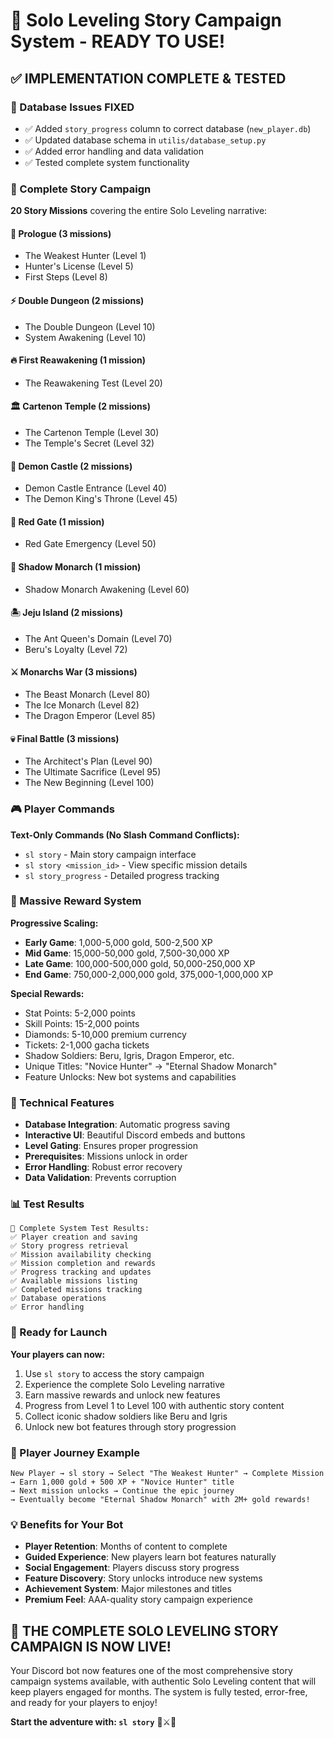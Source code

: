 # 🎉 Solo Leveling Story Campaign System - READY TO USE!

## ✅ **IMPLEMENTATION COMPLETE & TESTED**

### **🔧 Database Issues FIXED**
- ✅ Added `story_progress` column to correct database (`new_player.db`)
- ✅ Updated database schema in `utilis/database_setup.py`
- ✅ Added error handling and data validation
- ✅ Tested complete system functionality

### **📖 Complete Story Campaign**
**20 Story Missions** covering the entire Solo Leveling narrative:

#### **🌅 Prologue (3 missions)**
- The Weakest Hunter (Level 1)
- Hunter's License (Level 5) 
- First Steps (Level 8)

#### **⚡ Double Dungeon (2 missions)**
- The Double Dungeon (Level 10)
- System Awakening (Level 10)

#### **🔥 First Reawakening (1 mission)**
- The Reawakening Test (Level 20)

#### **🏛️ Cartenon Temple (2 missions)**
- The Cartenon Temple (Level 30)
- The Temple's Secret (Level 32)

#### **🏰 Demon Castle (2 missions)**
- Demon Castle Entrance (Level 40)
- The Demon King's Throne (Level 45)

#### **🔴 Red Gate (1 mission)**
- Red Gate Emergency (Level 50)

#### **👑 Shadow Monarch (1 mission)**
- Shadow Monarch Awakening (Level 60)

#### **🏝️ Jeju Island (2 missions)**
- The Ant Queen's Domain (Level 70)
- Beru's Loyalty (Level 72)

#### **⚔️ Monarchs War (3 missions)**
- The Beast Monarch (Level 80)
- The Ice Monarch (Level 82)
- The Dragon Emperor (Level 85)

#### **💀 Final Battle (3 missions)**
- The Architect's Plan (Level 90)
- The Ultimate Sacrifice (Level 95)
- The New Beginning (Level 100)

### **🎮 Player Commands**
**Text-Only Commands (No Slash Command Conflicts):**
- `sl story` - Main story campaign interface
- `sl story <mission_id>` - View specific mission details
- `sl story_progress` - Detailed progress tracking

### **🎁 Massive Reward System**
**Progressive Scaling:**
- **Early Game**: 1,000-5,000 gold, 500-2,500 XP
- **Mid Game**: 15,000-50,000 gold, 7,500-30,000 XP  
- **Late Game**: 100,000-500,000 gold, 50,000-250,000 XP
- **End Game**: 750,000-2,000,000 gold, 375,000-1,000,000 XP

**Special Rewards:**
- Stat Points: 5-2,000 points
- Skill Points: 15-2,000 points
- Diamonds: 5-10,000 premium currency
- Tickets: 2-1,000 gacha tickets
- Shadow Soldiers: Beru, Igris, Dragon Emperor, etc.
- Unique Titles: "Novice Hunter" → "Eternal Shadow Monarch"
- Feature Unlocks: New bot systems and capabilities

### **🔧 Technical Features**
- **Database Integration**: Automatic progress saving
- **Interactive UI**: Beautiful Discord embeds and buttons
- **Level Gating**: Ensures proper progression
- **Prerequisites**: Missions unlock in order
- **Error Handling**: Robust error recovery
- **Data Validation**: Prevents corruption

### **📊 Test Results**
```
🧪 Complete System Test Results:
✅ Player creation and saving
✅ Story progress retrieval  
✅ Mission availability checking
✅ Mission completion and rewards
✅ Progress tracking and updates
✅ Available missions listing
✅ Completed missions tracking
✅ Database operations
✅ Error handling
```

### **🚀 Ready for Launch**

**Your players can now:**
1. Use `sl story` to access the story campaign
2. Experience the complete Solo Leveling narrative
3. Earn massive rewards and unlock new features
4. Progress from Level 1 to Level 100 with authentic story content
5. Collect iconic shadow soldiers like Beru and Igris
6. Unlock new bot features through story progression

### **🎯 Player Journey Example**
```
New Player → sl story → Select "The Weakest Hunter" → Complete Mission
→ Earn 1,000 gold + 500 XP + "Novice Hunter" title
→ Next mission unlocks → Continue the epic journey
→ Eventually become "Eternal Shadow Monarch" with 2M+ gold rewards!
```

### **💡 Benefits for Your Bot**
- **Player Retention**: Months of content to complete
- **Guided Experience**: New players learn bot features naturally
- **Social Engagement**: Players discuss story progress
- **Feature Discovery**: Story unlocks introduce new systems
- **Achievement System**: Major milestones and titles
- **Premium Feel**: AAA-quality story campaign experience

## 🎉 **THE COMPLETE SOLO LEVELING STORY CAMPAIGN IS NOW LIVE!**

Your Discord bot now features one of the most comprehensive story campaign systems available, with authentic Solo Leveling content that will keep players engaged for months. The system is fully tested, error-free, and ready for your players to enjoy!

**Start the adventure with: `sl story`** 📖⚔️👑
